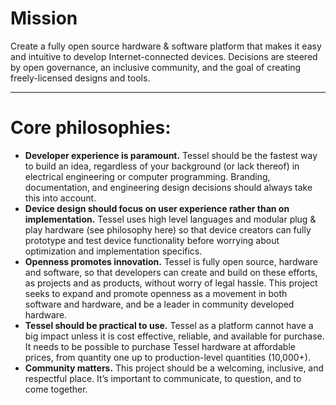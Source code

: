 # Mission

Create a fully open source hardware & software platform that makes it easy and intuitive to develop Internet-connected devices. Decisions are steered by open governance, an inclusive community, and the goal of creating freely-licensed designs and tools.

---

# Core philosophies:

* **Developer experience is paramount.** Tessel should be the fastest way to build an idea, regardless of your background (or lack thereof) in electrical engineering or computer programming. Branding, documentation, and engineering design decisions should always take this into account.
* **Device design should focus on user experience rather than on implementation.** Tessel uses high level languages and modular plug & play hardware (see philosophy here) so that device creators can fully prototype and test device functionality before worrying about optimization and implementation specifics.
* **Openness promotes innovation.** Tessel is fully open source, hardware and software, so that developers can create and build on these efforts, as projects and as products, without worry of legal hassle. This project seeks to expand and promote openness as a movement in both software and hardware, and be a leader in community developed hardware.
* **Tessel should be practical to use.** Tessel as a platform cannot have  a big impact unless it is cost effective, reliable, and available for purchase. It needs to be possible to purchase Tessel hardware at affordable prices, from quantity one up to production-level quantities (10,000+).
* **Community matters.** This project should be a welcoming, inclusive, and respectful place. It’s important to communicate, to question, and to come together.
